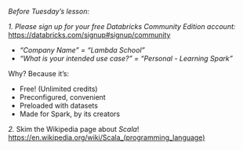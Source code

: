 *Before Tuesday’s lesson:*

*1. Please sign up for your free Databricks Community Edition account:* https://databricks.com/signup#signup/community
- _“Company Name” = “Lambda School”_
- _“What is your intended use case?” = “Personal - Learning Spark”_

Why? Because it’s:
- Free! (Unlimited credits)
- Preconfigured, convenient
- Preloaded with datasets
- Made for Spark, by its creators

*2.* Skim the Wikipedia page about *Scala*! https://en.wikipedia.org/wiki/Scala_(programming_language)